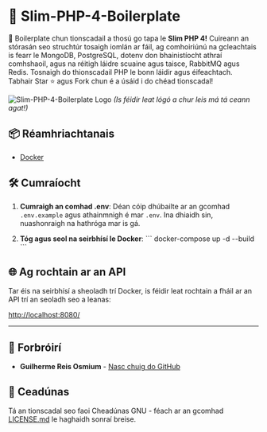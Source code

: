 # 🚀 Slim-PHP-4-Boilerplate

🚀 Boilerplate chun tionscadail a thosú go tapa le **Slim PHP 4!** Cuireann an stórasán seo struchtúr tosaigh iomlán ar fáil, ag comhoiriúnú na gcleachtais is fearr le MongoDB, PostgreSQL, dotenv don bhainistíocht athraí comhshaoil, agus na réitigh láidre scuaine agus taisce, RabbitMQ agus Redis. Tosnaigh do thionscadail PHP le bonn láidir agus éifeachtach. Tabhair Star ⭐ agus Fork chun é a úsáid i do chéad tionscadal!

![Slim-PHP-4-Boilerplate Logo](https://avatars.githubusercontent.com/u/18685227?v=4) 
*(Is féidir leat lógó a chur leis má tá ceann agat!)*

## 📦 Réamhriachtanais

- [Docker](https://www.docker.com/get-started)

## 🛠️ Cumraíocht

1. **Cumraigh an comhad .env**: Déan cóip dhúbailte ar an gcomhad `.env.example` agus athainmnigh é mar `.env`. Ina dhiaidh sin, nuashonraigh na hathróga mar is gá.

2. **Tóg agus seol na seirbhísí le Docker**:
\```
docker-compose up -d --build
\```

## 🌐 Ag rochtain ar an API

Tar éis na seirbhísí a sheoladh trí Docker, is féidir leat rochtain a fháil ar an API trí an seoladh seo a leanas:

[http://localhost:8080/](http://localhost:8080/)

---

## 🤖 Forbróirí

- **Guilherme Reis Osmium** - [Nasc chuig do GitHub](https://github.com/guilhermeosmium)

## 📄 Ceadúnas

Tá an tionscadal seo faoi Cheadúnas GNU - féach ar an gcomhad [LICENSE.md](LICENSE.md) le haghaidh sonraí breise.
